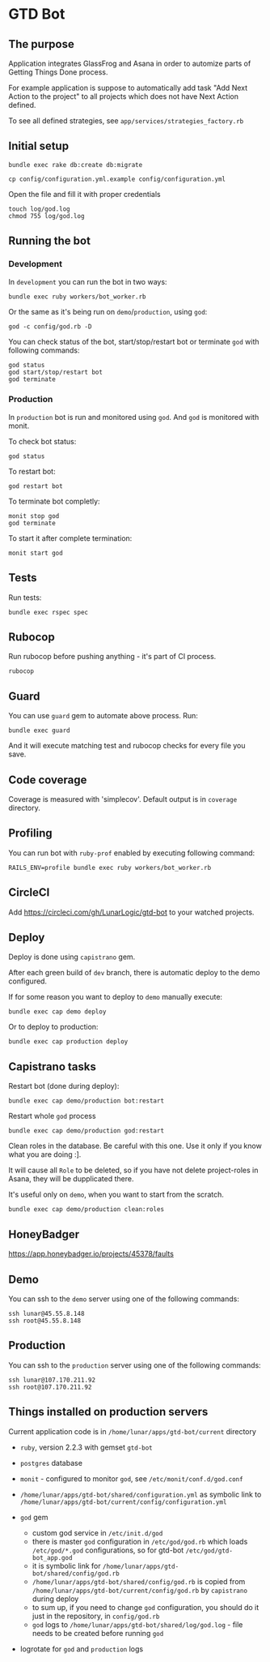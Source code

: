 # GTD Bot

## The purpose

Application integrates GlassFrog and Asana in order to automize parts of Getting Things Done process.

For example application is suppose to automatically add task "Add Next Action to the project" to all projects which does not have Next Action defined.

To see all defined strategies, see `app/services/strategies_factory.rb`

## Initial setup

```
bundle exec rake db:create db:migrate
```

```
cp config/configuration.yml.example config/configuration.yml
```

Open the file and fill it with proper credentials

```
touch log/god.log
chmod 755 log/god.log
```

## Running the bot

### Development

In `development` you can run the bot in two ways:

```
bundle exec ruby workers/bot_worker.rb
```

Or the same as it's being run on `demo`/`production`, using `god`:

```
god -c config/god.rb -D
```

You can check status of the bot, start/stop/restart bot or terminate `god` with following commands:

```
god status
god start/stop/restart bot
god terminate
```

### Production

In `production` bot is run and monitored using `god`. And `god` is
monitored with monit.

To check bot status:

```
god status
```

To restart bot:

```
god restart bot
```

To terminate bot completly:

```
monit stop god
god terminate
```

To start it after complete termination:

```
monit start god
```

## Tests

Run tests:

```
bundle exec rspec spec
```

## Rubocop

Run rubocop before pushing anything - it's part of CI process.

```
rubocop
```

## Guard

You can use `guard` gem to automate above process. Run:

```
bundle exec guard
```

And it will execute matching test and rubocop checks for every file you save.

## Code coverage

Coverage is measured with 'simplecov'. Default output is in `coverage` directory.

## Profiling

You can run bot with `ruby-prof` enabled by executing following command:

```
RAILS_ENV=profile bundle exec ruby workers/bot_worker.rb
```

## CircleCI

Add https://circleci.com/gh/LunarLogic/gtd-bot to your watched projects.

## Deploy

Deploy is done using `capistrano` gem.

After each green build of `dev` branch, there is automatic deploy to the
demo configured.

If for some reason you want to deploy to `demo` manually execute:

```
bundle exec cap demo deploy
```

Or to deploy to production:

```
bundle exec cap production deploy
```

## Capistrano tasks

Restart bot (done during deploy):

```
bundle exec cap demo/production bot:restart
```

Restart whole `god` process

```
bundle exec cap demo/production god:restart
```

Clean roles in the database. Be careful with this one. Use it only if
you know what you are doing :].

It will cause all `Role` to be deleted, so if you have not delete
project-roles in Asana, they will be dupplicated there.

It's useful only on `demo`, when you want to start from the scratch.

```
bundle exec cap demo/production clean:roles
```


## HoneyBadger

https://app.honeybadger.io/projects/45378/faults

## Demo

You can ssh to the `demo` server using one of the following commands:

```
ssh lunar@45.55.8.148
ssh root@45.55.8.148
```

## Production

You can ssh to the `production` server using one of the following commands:

```
ssh lunar@107.170.211.92
ssh root@107.170.211.92
```

## Things installed on production servers

Current application code is in `/home/lunar/apps/gtd-bot/current` directory

* `ruby`, version 2.2.3 with gemset `gtd-bot`
* `postgres` database
* `monit` - configured to monitor `god`, see `/etc/monit/conf.d/god.conf`
* `/home/lunar/apps/gtd-bot/shared/configuration.yml` as symbolic link to `/home/lunar/apps/gtd-bot/current/config/configuration.yml`
* `god` gem
  * custom god service in `/etc/init.d/god`
  * there is master `god` configuration in `/etc/god/god.rb` which loads `/etc/god/*.god` configurations, so for gtd-bot `/etc/god/gtd-bot_app.god`
  * it is symbolic link for `/home/lunar/apps/gtd-bot/shared/config/god.rb`
  * `/home/lunar/apps/gtd-bot/shared/config/god.rb` is copied from `/home/lunar/apps/gtd-bot/current/config/god.rb` by
    `capistrano` during deploy
  * to sum up, if you need to change `god` configuration, you should do
    it just in the repository, in `config/god.rb`
  * `god` logs to `/home/lunar/apps/gtd-bot/shared/log/god.log` - file
    needs to be created before running `god`

* logrotate for `god` and `production` logs
